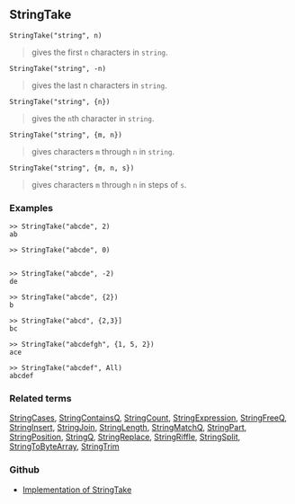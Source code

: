 ## StringTake

```
StringTake("string", n)
```

> gives the first `n` characters in `string`.

```
StringTake("string", -n)
```

> gives the last n characters in `string`.

```
StringTake("string", {n})
```

> gives the `n`th character in `string`.

```
StringTake("string", {m, n})
```

> gives characters `m` through `n` in `string`.

```
StringTake("string", {m, n, s})
```

> gives characters `m` through `n` in steps of `s`.
 
### Examples

```
>> StringTake("abcde", 2)
ab
  
>> StringTake("abcde", 0)

 
>> StringTake("abcde", -2)
de
 
>> StringTake("abcde", {2})
b
   
>> StringTake("abcd", {2,3}]
bc
  
>> StringTake("abcdefgh", {1, 5, 2})
ace
   
>> StringTake("abcdef", All)
abcdef
```

### Related terms
[StringCases](StringCases.md), [StringContainsQ](StringContainsQ.md), [StringCount](StringCount.md), [StringExpression](StringExpression.md), [StringFreeQ](StringFreeQ.md), [StringInsert](StringInsert.md), [StringJoin](StringJoin.md), [StringLength](StringLength.md), [StringMatchQ](StringMatchQ.md), [StringPart](StringPart.md), [StringPosition](StringPosition.md), [StringQ](StringQ.md), [StringReplace](StringReplace.md), [StringRiffle](StringRiffle.md), [StringSplit](StringSplit.md), [StringToByteArray](StringToByteArray.md), [StringTrim](StringTrim.md)

### Github

* [Implementation of StringTake](https://github.com/axkr/symja_android_library/blob/master/symja_android_library/matheclipse-core/src/main/java/org/matheclipse/core/builtin/StringFunctions.java#L2438) 
